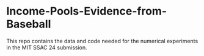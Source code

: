 # Income-Pools-Evidence-from-Baseball
This repo contains the data and code needed for the numerical experiments in the MIT SSAC 24 submission.
